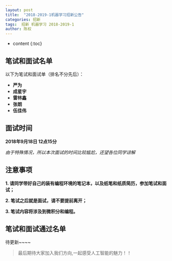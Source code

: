 ```yaml
---
layout: post
title:  "2018-2019-1机器学习招新公告"
categories: 招新
tags:  招新 机器学习 2018-2019-1
author: 陈权
---
```


* content
{:toc}
## 笔试和面试名单

以下为笔试和面试单（排名不分先后）：

- **严为**
- **成星宇** 
- **雷林鑫** 
- **张朗**
- **伍佳伟**



## 面试时间

**2018年9月18日 12点15分**

*由于特殊情况，所以本次面试的时间比较尴尬，还望各位同学谅解*

## 注意事项

**1. 请同学带好自己的装有编程环境的笔记本，以及纸笔和纸质简历，参加笔试和面试；**

**2. 笔试之后就是面试，请不要提前离开；**

**3. 笔试内容将涉及到微积分和编程。**



## 笔试和面试通过名单



待更新~~~~





>  最后期待大家加入我们方向,一起感受人工智能的魅力！！